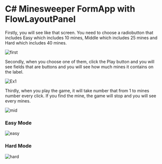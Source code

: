 # C# Minesweeper FormApp with FlowLayoutPanel

Firstly, you will see like that screen. You need to choose a radiobutton that includes Easy which includes 10 mines, Middle which includes 25 mines and Hard which includes 40 mines.

![first](https://user-images.githubusercontent.com/59045890/91976583-dae36880-ed29-11ea-8b4c-897975d6487a.png)

Secondly, when you choose one of them, click the Play button and you will see fields that are buttons and you will see how much mines it contains on the label.

![Ex1](https://user-images.githubusercontent.com/59045890/91976571-d7e87800-ed29-11ea-96d9-b8b10d18b79e.png)

Thirdly, when you play the game, it will take number that from 1 to mines number every click. If you find the mine, the game will stop and you will see every mines.

![mid](https://user-images.githubusercontent.com/59045890/91981222-28170880-ed31-11ea-84eb-f6806312aa8b.png)

### Easy Mode

![easy](https://user-images.githubusercontent.com/59045890/91981213-25b4ae80-ed31-11ea-9e6b-0b2c9882b985.png)

### Hard Mode

![hard](https://user-images.githubusercontent.com/59045890/91980803-8099d600-ed30-11ea-94d8-bbdd60f9c3dc.png)
